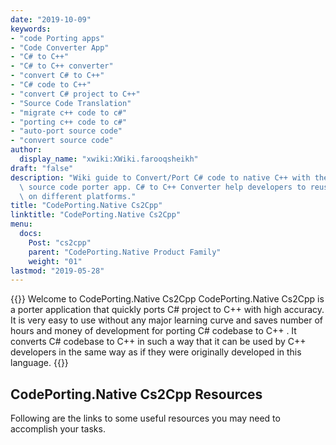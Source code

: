 ```yaml
---
date: "2019-10-09"
keywords:
- "code Porting apps"
- "Code Converter App"
- "C# to C++"
- "C# to C++ converter"
- "convert C# to C++"
- "C# code to C++"
- "convert C# project to C++"
- "Source Code Translation"
- "migrate c++ code to c#"
- "porting c++ code to c#"
- "auto-port source code"
- "convert source code"
author:
  display_name: "xwiki:XWiki.farooqsheikh"
draft: "false"
description: "Wiki guide to Convert/Port C# code to native C++ with the most accurate\
  \ source code porter app. C# to C++ Converter help developers to reuse their code\
  \ on different platforms."
title: "CodePorting.Native Cs2Cpp"
linktitle: "CodePorting.Native Cs2Cpp"
menu:
  docs:
    Post: "cs2cpp"
    parent: "CodePorting.Native Product Family"
    weight: "01"
lastmod: "2019-05-28"
---
```


{{<note>}}
Welcome to CodePorting.Native Cs2Cpp
CodePorting.Native Cs2Cpp is a porter application that quickly ports C# project to C++ with high accuracy.  It is very easy to use without any major learning curve and saves number of hours and money of development for porting C# codebase to C++ .  It converts C# codebase to C++ in such a way that it can be used by C++ developers in the same way as if they were originally developed in this language.
{{</note>}}



## CodePorting.Native Cs2Cpp Resources ##

Following are the links to some useful resources you may need to accomplish your tasks.
